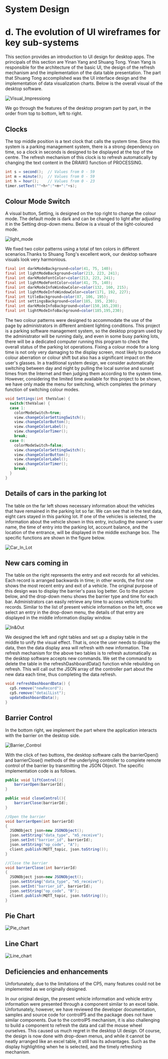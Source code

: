 # System Design
# d. The evolution of UI wireframes for key sub-systems
This section provides an introduction to UI design for desktop apps. The principals of this section are Yinan Yang and Shuang Tong. Yinan Yang is responsible for the architecture of the basic UI, the design of the refresh mechanism and the implementation of the data table presentation. The part that Shuang Tong accomplished was the UI interface design and the implementation of data visualization charts. Below is the overall visual of the desktop software.

![Visual_Impressiong](./destop_view/Visual_Impression.png)

We go through the features of the desktop program part by part, in the order from top to bottom, left to right.

## Clocks

The top middle position is a text clock that calls the system time. Since this system is a parking management system, there is a strong dependency on time, so a clock in seconds is designed to be displayed at the top of the centre. The refresh mechanism of this clock is to refresh automatically by changing the text content in the DRAW() function of PROCESSING.

```java
int s = second();  // Values from 0 - 59
int m = minute();  // Values from 0 - 59
int h = hour();    // Values from 0 - 23
timer.setText(""+h+":"+m+":"+s);
```

## Colour Mode Switch

A visual button, Setting, is designed on the top right to change the colour mode. The default mode is dark and can be changed to light after adjusting it in the Setting drop-down menu. Below is a visual of the light-coloured mode.

![light_mode](./destop_view/light_mode.png)

We fixed two color patterns using a total of ten colors in different scenarios.Thanks to Shuang Tong's excellent work, our desktop software visuals look very harmonious.

```java
final int darkModeBackground=color(41, 75, 140);
final int lightModeBackground=color(213, 223, 241);
final int darkModeFontColor=color(213, 223, 241);
final int lightModeFontColor=color(41, 75, 140);
final int darkModeInfoWindowColor=color(132, 160, 215);
final int lightModeInfoWindowColor=color(171, 192, 227);
final int titleBackground=color(87, 106, 195);
final int settingsBackground=color(185, 195, 230);
final int darkModeInfoBackground=color(150,165,230);
final int lightModeInfoBackground=color(185,195,230);
```

The two colour patterns were designed to accommodate the use of the page by administrators in different ambient lighting conditions. This project is a parking software management system, so the desktop program used by the administrator will be running daily, and even in some busy parking lots, there will be a dedicated computer running this program to check the overall status of the parking lot operations. Fixing a colour mode for a long time is not only very damaging to the display screen, most likely to produce colour aberration or colour shift but also has a significant impact on the user's glasses. In a traditional system design, we consider automatically switching between day and night by pulling the local sunrise and sunset times from the Internet and then judging them according to the system time. However, considering the limited time available for this project to be shown, we have only made the menu for switching, which completes the primary function of switching colour modes.

```java
void Settings(int theValue) {
  switch(theValue) {
  case 1: 
    colorModeSwitch=true;
    view.changeColorSettingSwitch();
    view.changeColorButton();
    view.changeColorLabel();
    view.changeColorTimer();
    break;
  case 0:
    colorModeSwitch=false;
    view.changeColorSettingSwitch();
    view.changeColorButton();
    view.changeColorLabel();
    view.changeColorTimer();
    break;
  }
}
```
## Details of cars in the parking lot

The table on the far left shows necessary information about the vehicles that have remained in the parking lot so far. We can see that in the test data, eight cars stayed in this parking lot. If one of the vehicles is selected, the information about the vehicle shown in this entry, including the owner's user name, the time of entry into the parking lot, account balance, and the location of the entrance, will be displayed in the middle exchange box. The specific functions are shown in the figure below.

![Car_In_Lot](./destop_view/Car_In_Lot.png)

## New cars coming in

The table on the right represents the entry and exit records for all vehicles. Each record is arranged backwards in time; in other words, the first one shows the most recent entry and exit of a vehicle. The original purpose of this design was to display the barrier's pass log better. Go to the picture below, and the drop-down menu shows the barrier type and time for each bar. Administrators can easily retrieve any time to access vehicle traffic records. Similar to the list of present vehicle information on the left, once we select an entry in the drop-down menu, the details of that entry are displayed in the middle information display window.

![In&Out](./destop_view/In&Out.png)

We designed the left and right tables and set up a display table in the middle to unify the visual effect. That is, once the user needs to display the data, then the data display area will refresh with new information. The refresh mechanism for the above two tables is to refresh automatically as the desktop software accepts new commands. We set the command to delete the table in the refreshDashboardData() function while rebuilding on refresh. This will call out the JSON array of the controller part about the new data each time, thus completing the data refresh.


```java
void refreshDashboardData() {
  cp5.remove("newRecord");
  cp5.remove("detailList");
  updateDashboardData();
}

```
## Barrier Control

In the bottom right, we implement the part where the application interacts with the barrier on the desktop side.

![Barrier_Control](./destop_view/Barrier_Control.png)

With the click of two buttons, the desktop software calls the barrierOpen() and barrierClose() methods of the underlying controller to complete remote control of the barrier by transmitting the JSON Object. The specific implementation code is as follows.

```java
public void liftControl(){
    barrierOpen(barrierId); 
}

public void closeControl(){
    barrierClose(barrierId);
}

//Open the barrier
void barrierOpen(int barrierId)
{
  JSONObject json=new JSONObject();
  json.setString("data_type", "m5_receive");
  json.setInt("barrier_id", barrierId);
  json.setString("op_code", "A");
  client.publish(MQTT_topic, json.toString());
}

//Close the barrier
void barrierClose(int barrierId)
{
  JSONObject json=new JSONObject();
  json.setString("data_type", "m5_receive");
  json.setInt("barrier_id", barrierId);
  json.setString("op_code", "B");
  client.publish(MQTT_topic, json.toString());
}
```

## Pie Chart

![Pie_chart](./destop_view/Pie_chart.png)

## Line Chart

![Line_chart](./destop_view/Line_chart.png)

## Deficiencies and enhancements

Unfortunately, due to the limitations of the CP5, many features could not be implemented as we originally designed.

In our original design, the present vehicle information and vehicle entry information were presented through a component similar to an excel table. Unfortunately, however, we have reviewed the developer documentation, samples and source code for controlP5 and the package does not have similar components. Due to the controlP5 mechanism, it is also challenging to build a component to refresh the data and call the mouse wheel ourselves. This caused us much regret in the desktop UI design. Of course, the design is now done with drop-down menus, and while it cannot be neatly arranged like an excel table, it still has its advantages. Such as the display highlighting when he is selected, and the timely refreshing mechanism.
